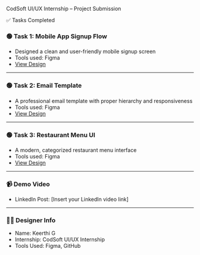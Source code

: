 CodSoft UI/UX Internship – Project Submission

 ✅ Tasks Completed

### 🟢 Task 1: Mobile App Signup Flow
- Designed a clean and user-friendly mobile signup screen
- Tools used: Figma
- [View Design](https://www.figma.com/proto/o6DkIaMYuFsIcvcAkVQEOJ/Mobile-SIgn-up-flow?page-id=0%3A1&node-id=15-120&p=f&viewport=-204%2C61%2C0.68&t=rSN6Xz8yfadoEZxc-1&scaling=scale-down&content-scaling=fixed&starting-point-node-id=15%3A120)

---

### 🟢 Task 2: Email Template
- A professional email template with proper hierarchy and responsiveness
- Tools used: Figma
- [View Design](https://www.figma.com/proto/ajFM5N8qZEWYraXG0W39bI/Email-Template?page-id=0%3A1&node-id=13-4&p=f&viewport=209%2C147%2C0.29&t=BomKlYq7VsPX5Enq-1&scaling=min-zoom&content-scaling=fixed)

---

### 🟢 Task 3: Restaurant Menu UI
- A modern, categorized restaurant menu interface
- Tools used: Figma
- [View Design](https://www.figma.com/proto/R8lf7gTnrr0Db2UUcOrKqx/Restrauant-Menu?page-id=0%3A1&node-id=31-202&p=f&viewport=-694%2C65%2C0.34&t=lFHlKypQYnA5g8Nq-1&scaling=scale-down&content-scaling=fixed&starting-point-node-id=11%3A418)

---

### 📹 Demo Video
- LinkedIn Post: [Insert your LinkedIn video link]

---

### 👩‍🎓 Designer Info
- Name: Keerthi G
- Internship: CodSoft UI/UX Internship
- Tools Used: Figma, GitHub
